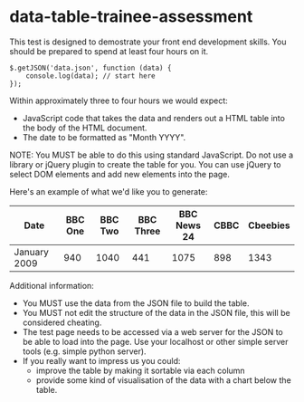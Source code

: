 data-table-trainee-assessment
==============================

This test is designed to demostrate your front end development skills.  You should be prepared to spend at least four hours on it.


```
$.getJSON('data.json', function (data) {
    console.log(data); // start here
});
```

Within approximately three to four hours we would expect:

* JavaScript code that takes the data and renders out a HTML table into the body of the HTML document.
* The date to be formatted as "Month YYYY".

NOTE: You MUST be able to do this using standard JavaScript.  Do not use a library or jQuery plugin to create the table for you.  You can use jQuery to select DOM elements and add new elements into the page.

Here's an example of what we'd like you to generate:

| Date         | BBC One | BBC Two | BBC Three | BBC News 24 | CBBC | Cbeebies |
| ------------ | ------- | ------- | --------- | ----------- | ---- | -------- |
| January 2009 | 940     | 1040    | 441       | 1075        | 898  | 1343     |

Additional information:

* You MUST use the data from the JSON file to build the table.
* You MUST not edit the structure of the data in the JSON file, this will be considered cheating.
* The test page needs to be accessed via a web server for the JSON to be able to load into the page.  Use your localhost or other simple server tools (e.g. simple python server).
* If you really want to impress us you could:
  * improve the table by making it sortable via each column
  * provide some kind of visualisation of the data with a chart below the table.